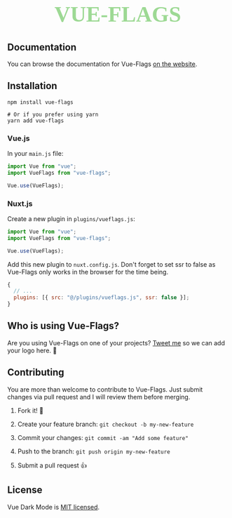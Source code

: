 <h1 align="center" style="font-family: ProximaNova-Bold; font-size: 50px; color: #9dd994; text-transform: uppercase;">Vue-flags</h1>

## Documentation

You can browse the documentation for Vue-Flags [on the website](https://www.nadarifki.com/vue-flags).

## Installation

```
npm install vue-flags

# Or if you prefer using yarn
yarn add vue-flags
```

### Vue.js

In your `main.js` file:

```js
import Vue from "vue";
import VueFlags from "vue-flags";

Vue.use(VueFlags);
```

### Nuxt.js

Create a new plugin in `plugins/vueflags.js`:

```js
import Vue from "vue";
import VueFlags from "vue-flags";

Vue.use(VueFlags);
```

Add this new plugin to `nuxt.config.js`. Don't forget to set ssr to false as Vue-Flags only works in the browser for the time being.

```js
{
  // ...
  plugins: [{ src: "@/plugins/vueflags.js", ssr: false }];
}
```

## Who is using Vue-Flags?

Are you using Vue-Flags on one of your projects? [Tweet me](https://twitter.com/rifkinada) so we can add your logo here. 👻

## Contributing

You are more than welcome to contribute to Vue-Flags. Just submit changes via pull request and I will review them before merging.

1. Fork it! 🤙

2. Create your feature branch: `git checkout -b my-new-feature`

3. Commit your changes: `git commit -am "Add some feature"`

4. Push to the branch: `git push origin my-new-feature`

5. Submit a pull request 👍

## License

Vue Dark Mode is [MIT licensed](LICENSE).
